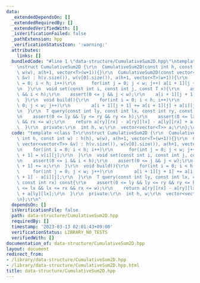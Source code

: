 ```yaml
---
data:
  _extendedDependsOn: []
  _extendedRequiredBy: []
  _extendedVerifiedWith: []
  _isVerificationFailed: false
  _pathExtension: hpp
  _verificationStatusIcon: ':warning:'
  attributes:
    links: []
  bundledCode: "#line 1 \"data-structure/CumulativeSum2D.hpp\"\ntemplate <class T>\r\
    \nstruct CumulativeSum2D {\r\n  CumulativeSum2D(const int h, const int w) : h(h),\
    \ w(w), a(h+1, vector<T>(w+1)){}\r\n  CumulativeSum2D(const vector<vector<T>>\
    \ &v) : h(v.size()), w(v[0].size()), a(h+1, vector<T>(w+1)){\r\n    for(int i\
    \ = 0; i < h; i++)\r\n      for(int j = 0; j < w; j++) a[i + 1][j + 1] = v[i][j];\r\
    \n  }\r\n  void set(const int i, const int j, const T x){\r\n    assert(0 <= i\
    \ && i < h);\r\n    assert(0 <= j && j < w);\r\n    a[i + 1][j + 1] += x;\r\n\
    \  }\r\n  void build(){\r\n    for(int i = 0; i < h; i++)\r\n      for(int j =\
    \ 0; j < w; j++)\r\n        a[i + 1][j + 1] += a[i + 1][j] + a[i][j + 1] - a[i][j];\r\
    \n  }\r\n  T query(const int ly, const int lx, const int ry, const int rx) const{\r\
    \n    assert(0 <= ly && ly <= ry && ry <= h);\r\n    assert(0 <= lx && lx <= rx\
    \ && rx <= w);\r\n    return a[ry][rx] - a[ry][lx] - a[ly][rx] + a[ly][lx];\r\n\
    \  }\r\n  private:\r\n  int h, w;\r\n  vector<vector<T>> a;\r\n};\r\n"
  code: "template <class T>\r\nstruct CumulativeSum2D {\r\n  CumulativeSum2D(const\
    \ int h, const int w) : h(h), w(w), a(h+1, vector<T>(w+1)){}\r\n  CumulativeSum2D(const\
    \ vector<vector<T>> &v) : h(v.size()), w(v[0].size()), a(h+1, vector<T>(w+1)){\r\
    \n    for(int i = 0; i < h; i++)\r\n      for(int j = 0; j < w; j++) a[i + 1][j\
    \ + 1] = v[i][j];\r\n  }\r\n  void set(const int i, const int j, const T x){\r\
    \n    assert(0 <= i && i < h);\r\n    assert(0 <= j && j < w);\r\n    a[i + 1][j\
    \ + 1] += x;\r\n  }\r\n  void build(){\r\n    for(int i = 0; i < h; i++)\r\n \
    \     for(int j = 0; j < w; j++)\r\n        a[i + 1][j + 1] += a[i + 1][j] + a[i][j\
    \ + 1] - a[i][j];\r\n  }\r\n  T query(const int ly, const int lx, const int ry,\
    \ const int rx) const{\r\n    assert(0 <= ly && ly <= ry && ry <= h);\r\n    assert(0\
    \ <= lx && lx <= rx && rx <= w);\r\n    return a[ry][rx] - a[ry][lx] - a[ly][rx]\
    \ + a[ly][lx];\r\n  }\r\n  private:\r\n  int h, w;\r\n  vector<vector<T>> a;\r\
    \n};\r\n"
  dependsOn: []
  isVerificationFile: false
  path: data-structure/CumulativeSum2D.hpp
  requiredBy: []
  timestamp: '2023-03-13 02:01:43+09:00'
  verificationStatus: LIBRARY_NO_TESTS
  verifiedWith: []
documentation_of: data-structure/CumulativeSum2D.hpp
layout: document
redirect_from:
- /library/data-structure/CumulativeSum2D.hpp
- /library/data-structure/CumulativeSum2D.hpp.html
title: data-structure/CumulativeSum2D.hpp
---
```

